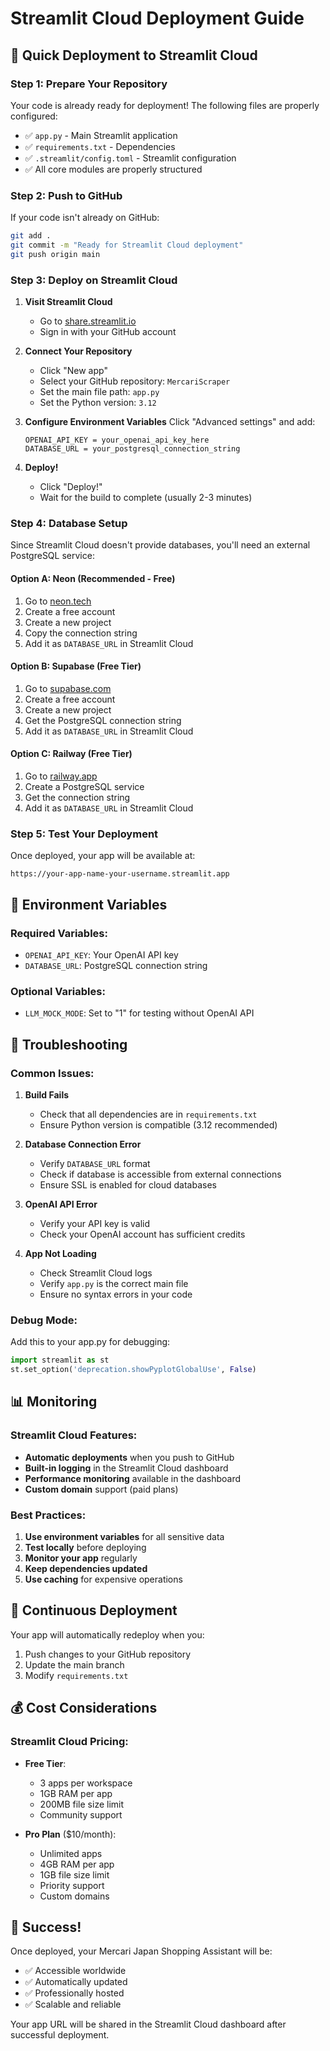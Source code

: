 # Streamlit Cloud Deployment Guide

## 🚀 Quick Deployment to Streamlit Cloud

### Step 1: Prepare Your Repository
Your code is already ready for deployment! The following files are properly configured:
- ✅ `app.py` - Main Streamlit application
- ✅ `requirements.txt` - Dependencies
- ✅ `.streamlit/config.toml` - Streamlit configuration
- ✅ All core modules are properly structured

### Step 2: Push to GitHub
If your code isn't already on GitHub:
```bash
git add .
git commit -m "Ready for Streamlit Cloud deployment"
git push origin main
```

### Step 3: Deploy on Streamlit Cloud

1. **Visit Streamlit Cloud**
   - Go to [share.streamlit.io](https://share.streamlit.io)
   - Sign in with your GitHub account

2. **Connect Your Repository**
   - Click "New app"
   - Select your GitHub repository: `MercariScraper`
   - Set the main file path: `app.py`
   - Set the Python version: `3.12`

3. **Configure Environment Variables**
   Click "Advanced settings" and add:
   ```
   OPENAI_API_KEY = your_openai_api_key_here
   DATABASE_URL = your_postgresql_connection_string
   ```

4. **Deploy!**
   - Click "Deploy!"
   - Wait for the build to complete (usually 2-3 minutes)

### Step 4: Database Setup

Since Streamlit Cloud doesn't provide databases, you'll need an external PostgreSQL service:

#### Option A: Neon (Recommended - Free)
1. Go to [neon.tech](https://neon.tech)
2. Create a free account
3. Create a new project
4. Copy the connection string
5. Add it as `DATABASE_URL` in Streamlit Cloud

#### Option B: Supabase (Free Tier)
1. Go to [supabase.com](https://supabase.com)
2. Create a free account
3. Create a new project
4. Get the PostgreSQL connection string
5. Add it as `DATABASE_URL` in Streamlit Cloud

#### Option C: Railway (Free Tier)
1. Go to [railway.app](https://railway.app)
2. Create a PostgreSQL service
3. Get the connection string
4. Add it as `DATABASE_URL` in Streamlit Cloud

### Step 5: Test Your Deployment

Once deployed, your app will be available at:
```
https://your-app-name-your-username.streamlit.app
```

## 🔧 Environment Variables

### Required Variables:
- `OPENAI_API_KEY`: Your OpenAI API key
- `DATABASE_URL`: PostgreSQL connection string

### Optional Variables:
- `LLM_MOCK_MODE`: Set to "1" for testing without OpenAI API

## 🐛 Troubleshooting

### Common Issues:

1. **Build Fails**
   - Check that all dependencies are in `requirements.txt`
   - Ensure Python version is compatible (3.12 recommended)

2. **Database Connection Error**
   - Verify `DATABASE_URL` format
   - Check if database is accessible from external connections
   - Ensure SSL is enabled for cloud databases

3. **OpenAI API Error**
   - Verify your API key is valid
   - Check your OpenAI account has sufficient credits

4. **App Not Loading**
   - Check Streamlit Cloud logs
   - Verify `app.py` is the correct main file
   - Ensure no syntax errors in your code

### Debug Mode:
Add this to your app.py for debugging:
```python
import streamlit as st
st.set_option('deprecation.showPyplotGlobalUse', False)
```

## 📊 Monitoring

### Streamlit Cloud Features:
- **Automatic deployments** when you push to GitHub
- **Built-in logging** in the Streamlit Cloud dashboard
- **Performance monitoring** available in the dashboard
- **Custom domain** support (paid plans)

### Best Practices:
1. **Use environment variables** for all sensitive data
2. **Test locally** before deploying
3. **Monitor your app** regularly
4. **Keep dependencies updated**
5. **Use caching** for expensive operations

## 🔄 Continuous Deployment

Your app will automatically redeploy when you:
1. Push changes to your GitHub repository
2. Update the main branch
3. Modify `requirements.txt`

## 💰 Cost Considerations

### Streamlit Cloud Pricing:
- **Free Tier**: 
  - 3 apps per workspace
  - 1GB RAM per app
  - 200MB file size limit
  - Community support

- **Pro Plan** ($10/month):
  - Unlimited apps
  - 4GB RAM per app
  - 1GB file size limit
  - Priority support
  - Custom domains

## 🎉 Success!

Once deployed, your Mercari Japan Shopping Assistant will be:
- ✅ Accessible worldwide
- ✅ Automatically updated
- ✅ Professionally hosted
- ✅ Scalable and reliable

Your app URL will be shared in the Streamlit Cloud dashboard after successful deployment. 